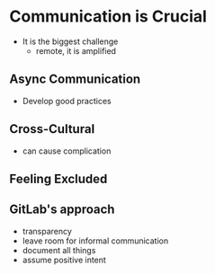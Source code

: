 # Communication is Crucial
- It is the biggest challenge
  - remote, it is amplified

## Async Communication
- Develop good practices

## Cross-Cultural
- can cause complication

## Feeling Excluded

## GitLab's approach
- transparency
- leave room for informal communication
- document all things
- assume positive intent


